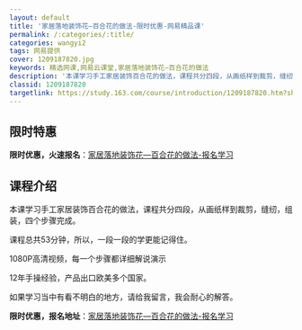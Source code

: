 ```yaml
---
layout: default
title: '家居落地装饰花—百合花的做法-限时优惠-网易精品课'
permalink: /:categories/:title/
categories: wangyi2
tags: 网易提供
cover: 1209187820.jpg
keywords: 精选网课,网易云课堂,家居落地装饰花—百合花的做法
description: '本课学习手工家居装饰百合花的做法，课程共分四段，从画纸样到裁剪，缝纫，组装，四个步骤完成。课程总共53分钟，所以，一段一'
classid: 1209187820
targetlink: https://study.163.com/course/introduction/1209187820.htm?share=1&shareId=1025206652&utm_campaign=share&utm_medium=iphoneShare&utm_source=&utm_u=1025206652
---
```


## 限时特惠

**限时优惠，火速报名**：[家居落地装饰花—百合花的做法-报名学习](https://study.163.com/course/introduction/1209187820.htm?share=1&shareId=1025206652&utm_campaign=share&utm_medium=iphoneShare&utm_source=&utm_u=1025206652)

## 课程介绍

本课学习手工家居装饰百合花的做法，课程共分四段，从画纸样到裁剪，缝纫，组装，四个步骤完成。

课程总共53分钟，所以，一段一段的学更能记得住。

1080P高清视频，每一个步骤都详细解说演示

12年手操经验，产品出口欧美多个国家。

如果学习当中有看不明白的地方，请给我留言，我会耐心的解答。

**限时优惠，报名地址**：[家居落地装饰花—百合花的做法-报名学习](https://study.163.com/course/introduction/1209187820.htm?share=1&shareId=1025206652&utm_campaign=share&utm_medium=iphoneShare&utm_source=&utm_u=1025206652)

